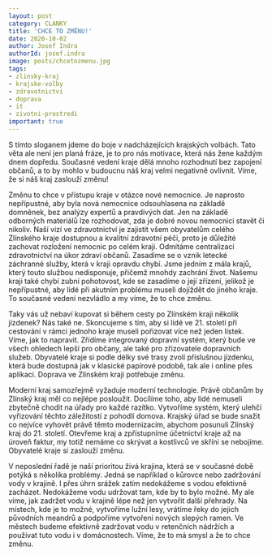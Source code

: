 ```yaml
---
layout: post
category: CLANKY
title: 'CHCE TO ZMĚNU!'
date: 2020-10-02
author: Josef Indra
authorId: josef.indra
image: posts/chcetozmenu.jpg
tags: 
- zlinsky-kraj
- krajske-volby
- zdravotnictvi
- doprava
- it
- zivotni-prostredi
important: true
---
```

S tímto sloganem jdeme do boje v nadcházejících krajských volbách. Tato věta ale není jen planá fráze, je to pro nás motivace, která nás žene každým dnem dopředu. Současné vedení kraje dělá mnoho rozhodnutí bez zapojení občanů, a to by mohlo v budoucnu náš kraj velmi negativně ovlivnit. Víme, že si náš kraj zaslouží změnu! 

Změnu to chce v přístupu kraje v otázce nové nemocnice. Je naprosto nepřípustné, aby byla nová nemocnice odsouhlasena na základě domněnek, bez analýzy expertů a pravdivých dat. Jen na základě odborných materiálů lze rozhodovat, zda je dobré novou nemocnici stavět či nikoliv. Naší vizí ve zdravotnictví je zajistit všem obyvatelům celého Zlínského kraje dostupnou a kvalitní zdravotní péči, proto je důležité zachovat rozložení nemocnic po celém kraji. Odmítáme centralizaci zdravotnictví na úkor zdraví občanů. Zasadíme se o vznik letecké záchranné služby, která v kraji opravdu chybí. Jsme jedním z mála krajů, který touto službou nedisponuje, přičemž mnohdy zachrání život. Našemu kraji také chybí zubní pohotovost, kde se zasadíme o její zřízení, jelikož je nepřípustné, aby lidé při akutním problému museli dojíždět do jiného kraje. To současné vedení nezvládlo a my víme, že to chce změnu.

Taky vás už nebaví kupovat si během cesty po Zlínském kraji několik jízdenek? Nás také ne. Skoncujeme s tím, aby si lidé ve 21. století při cestování v rámci jednoho kraje museli pořizovat více než jeden lístek. Víme, jak to napravit. Zřídíme integrovaný dopravní systém, který bude ve všech ohledech lepší pro občany, ale také pro zřizovatele dopravních služeb. Obyvatelé kraje si podle délky své trasy zvolí příslušnou jízdenku, která bude dostupná jak v klasické papírové podobě, tak ale i online přes aplikaci. Doprava ve Zlínském kraji potřebuje změnu. 

Moderní kraj samozřejmě vyžaduje moderní technologie. Právě občanům by Zlínský kraj měl co nejlépe posloužit. Docílíme toho, aby lidé nemuseli zbytečně chodit na úřady pro každé razítko. Vytvoříme systém, který ulehčí vyřizování těchto záležitostí z pohodlí domova. Krajský úřad se bude snažit co nejvíce vyhovět právě těmto modernizacím, abychom posunuli Zlínský kraj do 21. století. Otevřeme kraj a zpřístupníme účetnictví kraje až na úroveň faktur, my totiž nemáme co skrývat a kostlivců ve skříni se nebojíme. Obyvatelé kraje si zaslouží změnu.

V neposlední řadě je naší prioritou živá krajina, která se v současné době potýká s několika problémy. Jedná se například o kůrovce nebo zadržování vody v krajině. I přes úhrn srážek zatím nedokážeme s vodou efektivně zacházet. Nedokážeme vodu udržovat tam, kde by to bylo možné. My ale víme, jak zadržet vodu v krajině lépe než jen vytvořit další přehrady. Na místech, kde je to možné, vytvoříme lužní lesy, vrátíme řeky do jejich původních meandrů a podpoříme vytvoření nových slepých ramen. Ve městech budeme efektivně zadržovat vodu v retenčních nádržích a používat tuto vodu i v domácnostech. Víme, že to má smysl a že to chce změnu.
